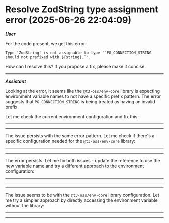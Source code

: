 <!-- Generated by SpecStory -->

# Resolve ZodString type assignment error (2025-06-26 22:04:09)

_**User**_

For the code present, we get this error:
```
Type 'ZodString' is not assignable to type '`PG_CONNECTION_STRING should not prefixed with ${string}.`'.
```
How can I resolve this? If you propose a fix, please make it concise.

---

_**Assistant**_

Looking at the error, it seems like the `@t3-oss/env-core` library is expecting environment variable names to not have a specific prefix pattern. The error suggests that `PG_CONNECTION_STRING` is being treated as having an invalid prefix.

Let me check the current environment configuration and fix this:

---



---

The issue persists with the same error pattern. Let me check if there's a specific configuration needed for the `@t3-oss/env-core` library:

---



---

The error persists. Let me fix both issues - update the reference to use the new variable name and try a different approach to the environment configuration:

---



---



---

The issue seems to be with the `@t3-oss/env-core` library configuration. Let me try a simpler approach by directly accessing the environment variable without the library:

---



---

